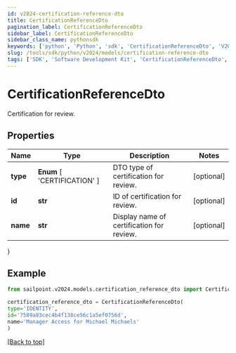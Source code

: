 ```yaml
---
id: v2024-certification-reference-dto
title: CertificationReferenceDto
pagination_label: CertificationReferenceDto
sidebar_label: CertificationReferenceDto
sidebar_class_name: pythonsdk
keywords: ['python', 'Python', 'sdk', 'CertificationReferenceDto', 'V2024CertificationReferenceDto'] 
slug: /tools/sdk/python/v2024/models/certification-reference-dto
tags: ['SDK', 'Software Development Kit', 'CertificationReferenceDto', 'V2024CertificationReferenceDto']
---
```


# CertificationReferenceDto

Certification for review.

## Properties

Name | Type | Description | Notes
------------ | ------------- | ------------- | -------------
**type** |  **Enum** [  'CERTIFICATION' ] | DTO type of certification for review. | [optional] 
**id** | **str** | ID of certification for review. | [optional] 
**name** | **str** | Display name of certification for review. | [optional] 
}

## Example

```python
from sailpoint.v2024.models.certification_reference_dto import CertificationReferenceDto

certification_reference_dto = CertificationReferenceDto(
type='IDENTITY',
id='7589a83cec4b4f138ce56c1a5ef0756d',
name='Manager Access for Michael Michaels'
)

```
[[Back to top]](#) 

